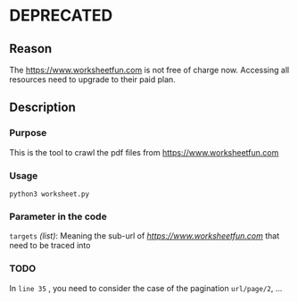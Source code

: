 # DEPRECATED
## Reason
The https://www.worksheetfun.com is not free of charge now. Accessing all resources need to upgrade to their paid plan.
## Description
### Purpose
This is the tool to crawl the pdf files from https://www.worksheetfun.com

### Usage
`python3 worksheet.py`

### Parameter in the code
`targets` *(list)*: Meaning the sub-url of *https://www.worksheetfun.com* that need to be traced into 

### TODO
In `line 35` , you need to consider the case of the pagination
`url/page/2`, ...